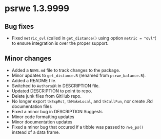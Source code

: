 # psrwe 1.3.9999

## Bug fixes

* Fixed `metric_ovl` (called in `get_distance()` using option `metric = "ovl"`)
to ensure integration is over the proper support.

## Minor changes

* Added a `NEWS.md` file to track changes to the package.
* Minor updates to `get_distance.R` (renamed from `psrwe_balance.R`).
* Added a README file.
* Switched to `Authors@R` in DESCRIPTION file.
* Updated DESCRIPTION to point to repo.
* Delete junk files from GitHub repo.
* No longer export `tkExpRst`, `tkMakeLocal`, and `tkCallFun`, nor create .Rd
documentation files
* Fixed a minor bug in DESCRIPTION Suggests
* Minor code formatting updates
* Minor documentation updates
* Fixed a minor bug that occured if a tibble was passed to `rwe_ps()` instead of
a data frame.
